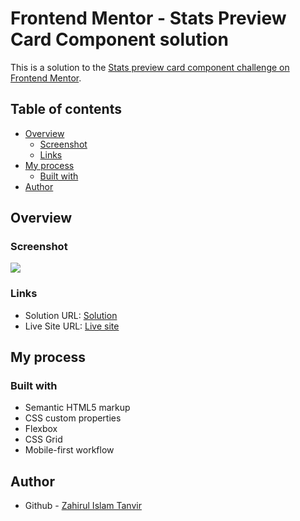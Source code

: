 # Frontend Mentor - Stats Preview Card Component solution

This is a solution to the [Stats preview card component challenge on Frontend Mentor](https://www.frontendmentor.io/challenges/stats-preview-card-component-8JqbgoU62).

## Table of contents

- [Overview](#overview)
  - [Screenshot](#screenshot)
  - [Links](#links)
- [My process](#my-process)
  - [Built with](#built-with)
- [Author](#author)

## Overview

### Screenshot

![](../fem-stats-preview-card-component/screenshoot/desktop.png)

### Links

- Solution URL: [Solution](https://github.com/ZTanvir/fem-stats-preview-card-component)
- Live Site URL: [Live site](https://ztanvir.github.io/fem-stats-preview-card-component/)

## My process

### Built with

- Semantic HTML5 markup
- CSS custom properties
- Flexbox
- CSS Grid
- Mobile-first workflow

## Author

- Github - [Zahirul Islam Tanvir](https://github.com/ZTanvir)
